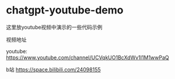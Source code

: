 # chatgpt-youtube-demo

这里放youtube视频中演示的一些代码示例

视频地址

youtube:
https://www.youtube.com/channel/UCVqkUO1BcXdWv1I1M1wwPaQ

b站
https://space.bilibili.com/24098155
